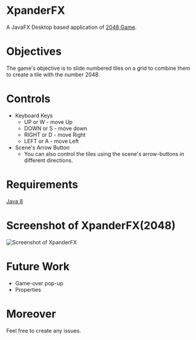 # XpanderFX
A JavaFX Desktop based application of [2048 Game](https://en.wikipedia.org/wiki/2048_(video_game)).

# Objectives
The game's objective is to slide numbered tiles on a grid to combine them to create a tile with the number 2048.

# Controls
* Keyboard Keys
   - UP or W      - move Up
   - DOWN or S    - move down
   - RIGHT or D    - move Right
   - LEFT or A     - move Left
* Scene's Arrow Button
   - You can also control the tiles using the scene's arrow-buttons in different directions.

# Requirements
[Java 8](http://www.oracle.com/technetwork/java/javase/downloads/index.html)

# Screenshot of XpanderFX(2048)
![Screenshot of XpanderFX](https://cloud.githubusercontent.com/assets/20252648/22200709/57bdce38-e188-11e6-9c51-df0cb4730729.png)

# Future Work
 * Game-over pop-up
 * Properties

# Moreover
Feel free to create any issues.

